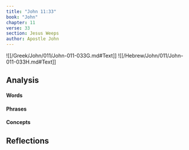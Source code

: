 ```yaml
---
title: "John 11:33"
book: "John"
chapter: 11
verse: 33
section: Jesus Weeps
author: Apostle John
---
```

![[/Greek/John/011/John-011-033G.md#Text]]
![[/Hebrew/John/011/John-011-033H.md#Text]]

## Analysis

#### Words

#### Phrases

#### Concepts

## Reflections
